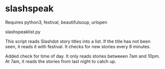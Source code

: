 # slashspeak

Requires python3, festival, beautifulsoup, urlopen

slashspeaklist.py 

This script reads Slashdot story titles into a list. If the title has not been seen, it reads it with festival. It checks for new stories every 6 minutes.

Added check for time of day. It only reads  stories betweeen 7am and 10pm. At 7am, it reads the stories from last night to catch up. 
